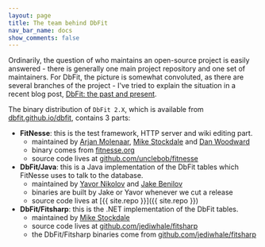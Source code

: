 ```yaml
---
layout: page
title: The team behind DbFit
nav_bar_name: docs
show_comments: false
---
```

Ordinarily, the question of who maintains an open-source project is easily answered - there is generally one main project repository and one set of maintainers. For DbFit, the picture is somewhat convoluted, as there are several branches of the project - I've tried to explain the situation in a recent blog post, [DbFit: the past and present](http://blog.quickpeople.co.uk/2013/03/21/dbfit-the-past-and-present/).

The binary distribution of `DbFit 2.X`, which is available from [dbfit.github.io/dbfit](http://dbfit.github.io/dbfit), contains 3 parts:

- **FitNesse**: this is the test framework, HTTP server and wiki editing part.
  - maintained by [Arjan Molenaar](https://github.com/amolenaar), [Mike Stockdale](https://github.com/jediwhale) and [Dan Woodward](https://github.com/woodybrood)
  - binary comes from [fitnesse.org](http://fitnesse.org)
  - source code lives at [github.com/unclebob/fitnesse](https://github.com/unclebob/fitnesse)
- **DbFit/Java**: this is a Java implementation of the DbFit tables which FitNesse uses to talk to the database.
  - maintained by [Yavor Nikolov](https://github.com/javornikolov) and [Jake Benilov](https://github.com/benilovj)
  - binaries are built by Jake or Yavor whenever we cut a release
  - source code lives at [{{ site.repo }}]({{ site.repo }})
- **DbFit/Fitsharp**: this is the .NET implementation of the DbFit tables.
  - maintained by [Mike Stockdale](https://github.com/jediwhale)
  - source code lives at [github.com/jediwhale/fitsharp](https://github.com/jediwhale/fitsharp)
  - the DbFit/Fitsharp binaries come from [github.com/jediwhale/fitsharp](https://github.com/jediwhale/fitsharp/tree/master/binary)
